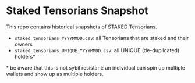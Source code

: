 # Staked Tensorians Snapshot

This repo contains historical snapshots of STAKED Tensorians.

- `staked_tensorians_YYYYMMDD.csv`: all Tensorians that are staked and their owners
- `staked_tensorians_UNIQUE_YYYYMMDD.csv`: all UNIQUE (de-duplicated) holders*

\* be aware that this is not sybil resistant: an individual can spin up multiple wallets and show up as multiple holders.
